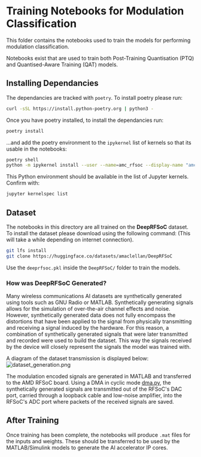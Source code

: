 # Training Notebooks for Modulation Classification

This folder contains the notebooks used to train the models for performing modulation classification.

Notebooks exist that are used to train both Post-Training Quantisation (PTQ) and Quantised-Aware Training (QAT) models.

## Installing Dependancies
The dependancies are tracked with `poetry`. To install poetry please run:
```bash
curl -sSL https://install.python-poetry.org | python3 -
```
Once you have poetry installed, to install the dependancies run:
```bash
poetry install
```

...and add the poetry environment to the `ipykernel` list of kernels so that its usable in the notebooks:

```bash
poetry shell
python -m ipykernel install --user --name=amc_rfsoc --display-name "amc_rfsoc"
```

This Python environment should be available in the list of Jupyter kernels. Confirm with:
```bash
jupyter kernelspec list
```

## Dataset
The notebooks in this directory are all trained on the **DeepRFSoC** dataset. To install the dataset please download using the following command:
(This will take a while depending on internet connection).

```bash
git lfs install 
git clone https://huggingface.co/datasets/amaclellan/DeepRFSoC
```
Use the `deeprfsoc.pkl` inside the `DeepRFSoC/` folder to train the models.

### How was DeepRFSoC Generated?
Many wireless communications AI datasets are synthetically generated using tools such as GNU Radio or MATLAB. Synthetically generating signals allows for the simulation of over-the-air channel effects and noise. However, synthetically generated data does not fully encompass the distortions that have been applied to the signal from physically transmitting and receiving a signal induced by the hardware. For this reason, a combination of synthetically generated signals that were later transmitted and recorded were used to build the dataset. This way the signals received by the device will closely represent the signals the model was trained with.

A diagram of the dataset transmission is displayed below:
![dataset_generation.png](dataset_generation.png)

The modulation encoded signals are generated in MATLAB and transferred to the AMD RFSoC board. Using a DMA in cyclic mode [dma.py](https://github.com/Xilinx/PYNQ/blob/master/pynq/lib/dma.py), the synthetically generated signals are transmitted out of the RFSoC's DAC port, carried through a loopback cable and low-noise amplifier, into the RFSoC's ADC port where packets of the received signals are saved.

## After Training
Once training has been complete, the notebooks will produce `.mat` files for the inputs and weights. These should be transferred to be used by the MATLAB/Simulink models to generate the AI accelerator IP cores.
